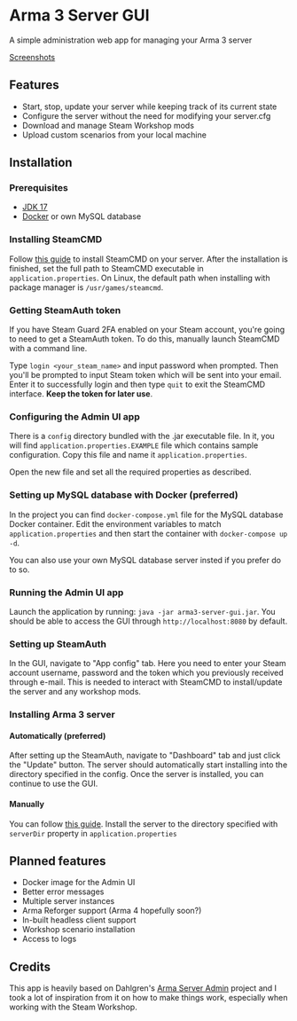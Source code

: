 # Arma 3 Server GUI
A simple administration web app for managing your Arma 3 server

[Screenshots](https://imgur.com/a/jEkDCkc) 

## Features

- Start, stop, update your server while keeping track of its current state
- Configure the server without the need for modifying your server.cfg
- Download and manage Steam Workshop mods
- Upload custom scenarios from your local machine

## Installation

### Prerequisites
- [JDK 17](https://www.oracle.com/java/technologies/downloads/#java17)
- [Docker](https://docs.docker.com/engine/install/) or own MySQL database 

### Installing SteamCMD
Follow [this guide](https://developer.valvesoftware.com/wiki/SteamCMD#Downloading_SteamCMD) to install SteamCMD on your 
server. After the installation is finished, set the full path to SteamCMD executable in `application.properties`. On Linux,
the default path when installing with package manager is `/usr/games/steamcmd`.

### Getting SteamAuth token
If you have Steam Guard 2FA enabled on your Steam account, you're going to need to get a SteamAuth token. To do this,
manually launch SteamCMD with a command line. 

Type `login <your_steam_name>` and input password when prompted. Then you'll be prompted to input Steam token 
which will be sent into your email. Enter it to successfully login and then type `quit` to exit the SteamCMD interface.
**Keep the token for later use**.  

### Configuring the Admin UI app
There is a `config` directory bundled with the .jar executable file. In it, you will find `application.properties.EXAMPLE`
file which contains sample configuration. Copy this file and name it `application.properties`.

Open the new file and set all the required properties as described.

### Setting up MySQL database with Docker (preferred)
In the project you can find `docker-compose.yml` file for the MySQL database Docker container. Edit the environment
variables to match `application.properties` and then start the container with `docker-compose up -d`.

You can also use your own MySQL database server insted if you prefer do to so.

### Running the Admin UI app
Launch the application by running: `java -jar arma3-server-gui.jar`. You should be able to access the GUI through 
`http://localhost:8080` by default.

### Setting up SteamAuth
In the GUI, navigate to "App config" tab. Here you need to enter your Steam account username, password and
the token which you previously received through e-mail. This is needed to interact with SteamCMD to
install/update the server and any workshop mods.

### Installing Arma 3 server
#### Automatically (preferred)
After setting up the SteamAuth, navigate to "Dashboard" tab and just click the "Update" button. The server should
automatically start installing into the directory specified in the config. Once the server is installed, you
can continue to use the GUI.

#### Manually
You can follow [this guide](https://community.bistudio.com/wiki/Arma_3_Dedicated_Server). Install the server to the
directory specified with `serverDir` property in `application.properties`

## Planned features
- Docker image for the Admin UI
- Better error messages
- Multiple server instances
- Arma Reforger support (Arma 4 hopefully soon?)
- In-built headless client support
- Workshop scenario installation
- Access to logs

## Credits
This app is heavily based on Dahlgren's [Arma Server Admin](https://github.com/Dahlgren/arma-server-web-admin) project
and I took a lot of inspiration from it on how to make things work, especially when working with the Steam Workshop.
